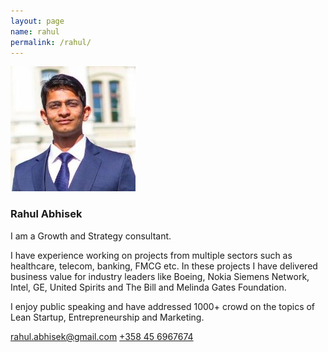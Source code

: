 ```yaml
---
layout: page
name: rahul
permalink: /rahul/
---
```


![Rahul Abhisek](/images/rahul.jpg)

### Rahul Abhisek

I am a Growth and Strategy consultant.

I have experience working on projects from multiple sectors such as healthcare, telecom, banking, FMCG etc. In these projects I have delivered business value for industry leaders like Boeing, Nokia Siemens Network, Intel, GE, United Spirits and The Bill and Melinda Gates Foundation.

I enjoy public speaking and have addressed 1000+ crowd on the topics of Lean Startup, Entrepreneurship and Marketing.

<rahul.abhisek@gmail.com>
<a href="tel: +358456967674">+358 45 6967674</a>
